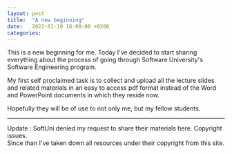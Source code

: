 ```yaml
---
layout: post
title:  "A new beginning"
date:   2022-01-19 16:00:00 +0200
categories: 
---
```


This is a new beginning for me. Today I've decided to start sharing everything about the process of going through Software University's Software Engineering program. 

My first self proclaimed task is to collect and upload all the lecture slides and related materials in an easy to access pdf format instead of the Word and PowerPoint documents in which they reside now. 

Hopefully they will be of use to not only me, but my fellow students.

***

Update : SoftUni denied my request to share their materials here. Copyright issues.  
Since than I've taken down all resources under their copyright from this site.
